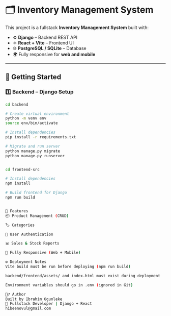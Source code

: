 # 🗂️ Inventory Management System

This project is a fullstack **Inventory Management System** built with:

- ⚙️ **Django** – Backend REST API
- ⚛️ **React + Vite** – Frontend UI
- 🌐 **PostgreSQL / SQLite** – Database
- 🌍 Fully responsive for **web and mobile**

---


## 🚀 Getting Started

### 1️⃣ Backend – Django Setup

```bash
cd backend

# Create virtual environment
python -m venv env
source env/bin/activate

# Install dependencies
pip install -r requirements.txt

# Migrate and run server
python manage.py migrate
python manage.py runserver


cd frontend-src

# Install dependencies
npm install

# Build frontend for Django
npm run build


🎯 Features
📦 Product Management (CRUD)

🏷️ Categories

👥 User Authentication

📊 Sales & Stock Reports

📱 Fully Responsive (Web + Mobile)

⚙️ Deployment Notes
Vite build must be run before deploying (npm run build)

backend/frontend/assets/ and index.html must exist during deployment

Environment variables should go in .env (ignored in Git)

🙋‍♂️ Author
Built by Ibrahim Ogunleke
💼 Fullstack Developer | Django + React
hibeenovul@gmail.com

